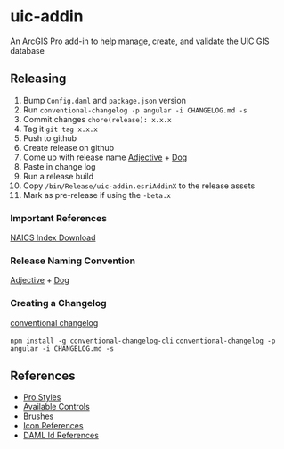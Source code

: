 # uic-addin

An ArcGIS Pro add-in to help manage, create, and validate the UIC GIS database

## Releasing

1. Bump `Config.daml` and `package.json` version
1. Run `conventional-changelog -p angular -i CHANGELOG.md -s`
1. Commit changes `chore(release): x.x.x`
1. Tag it `git tag x.x.x`
1. Push to github
1. Create release on github
1. Come up with release name [Adjective](https://www.randomlists.com/random-adjectives) + [Dog](https://www.getrandomthings.com/list-dogs.php)
1. Paste in change log
1. Run a release build
1. Copy `/bin/Release/uic-addin.esriAddinX` to the release assets
1. Mark as pre-release if using the `-beta.x`

### Important References

[NAICS Index Download](https://www.census.gov/eos/www/naics/downloadables/downloadables.html)

### Release Naming Convention

[Adjective](https://www.randomlists.com/random-adjectives) + [Dog](https://www.getrandomthings.com/list-dogs.php)

### Creating a Changelog

[conventional changelog](https://github.com/conventional-changelog/conventional-changelog/tree/master/packages/conventional-changelog-cli)

`npm install -g conventional-changelog-cli`
`conventional-changelog -p angular -i CHANGELOG.md -s`

## References

- [Pro Styles](https://github.com/Esri/arcgis-pro-sdk/wiki/ProGuide-Style-Guide)
- [Available Controls](https://github.com/Esri/arcgis-pro-sdk/wiki/ProConcepts-Framework)
- [Brushes](http://arcgis.github.io/arcgis-pro-sdk/content/brushescolors/brushes.html)
- [Icon References](https://github.com/Esri/arcgis-pro-sdk/wiki/DAML-ID-Reference-Icons)
- [DAML Id References](https://github.com/Esri/arcgis-pro-sdk/wiki/ArcGIS-Pro-DAML-ID-Reference)
